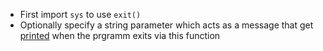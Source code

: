 - First import `sys` to use `exit()`
- Optionally specify a string parameter which acts as a message that get [printed](computer-science/docs/python/output.md) when the prgramm exits via this function